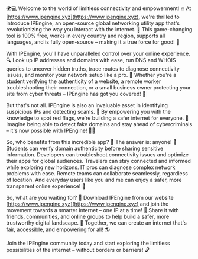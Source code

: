 🌍💻 Welcome to the world of limitless connectivity and empowerment! 🔥 At [https://www.ipengine.xyz](https://www.ipengine.xyz), we're thrilled to introduce IPEngine, an open-source global networking utility app that's revolutionizing the way you interact with the internet. 🚀 This game-changing tool is 100% free, works in every country and region, supports all languages, and is fully open-source – making it a true force for good! 💪

With IPEngine, you'll have unparalleled control over your online experience. 🔍 Look up IP addresses and domains with ease, run DNS and WHOIS queries to uncover hidden truths, trace routes to diagnose connectivity issues, and monitor your network setup like a pro. 📡 Whether you're a student verifying the authenticity of a website, a remote worker troubleshooting their connection, or a small business owner protecting your site from cyber threats – IPEngine has got you covered! 👥

But that's not all. IPEngine is also an invaluable asset in identifying suspicious IPs and detecting scams. 🚫 By empowering you with the knowledge to spot red flags, we're building a safer internet for everyone. 💯 Imagine being able to detect fake domains and stay ahead of cybercriminals – it's now possible with IPEngine! 🕵️‍♀️

So, who benefits from this incredible app? 🤔 The answer is: anyone! 🌟 Students can verify domain authenticity before sharing sensitive information. Developers can troubleshoot connectivity issues and optimize their apps for global audiences. Travelers can stay connected and informed while exploring new horizons. IT pros can diagnose complex network problems with ease. Remote teams can collaborate seamlessly, regardless of location. And everyday users like you and me can enjoy a safer, more transparent online experience! 🌈

So, what are you waiting for? 🎉 Download IPEngine from our website [https://www.ipengine.xyz](https://www.ipengine.xyz) and join the movement towards a smarter internet – one IP at a time! 🔗 Share it with friends, communities, and online groups to help build a safer, more trustworthy digital landscape. 💪 Together, we can create an internet that's fair, accessible, and empowering for all! 🌎

Join the IPEngine community today and start exploring the limitless possibilities of the internet – without borders or barriers! 🔓
